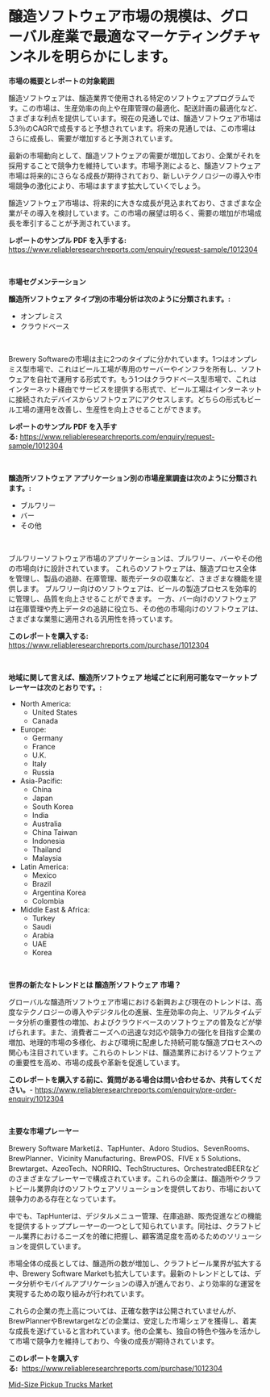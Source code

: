 <p><h1>醸造ソフトウェア市場の規模は、グローバル産業で最適なマーケティングチャンネルを明らかにします。</h1></p><p><strong>市場の概要とレポートの対象範囲</strong></p>
<p><p>醸造ソフトウェアは、醸造業界で使用される特定のソフトウェアプログラムです。この市場は、生産効率の向上や在庫管理の最適化、配送計画の最適化など、さまざまな利点を提供しています。現在の見通しでは、醸造ソフトウェア市場は5.3％のCAGRで成長すると予想されています。将来の見通しでは、この市場はさらに成長し、需要が増加すると予測されています。</p><p>最新の市場動向として、醸造ソフトウェアの需要が増加しており、企業がそれを採用することで競争力を維持しています。市場予測によると、醸造ソフトウェア市場は将来的にさらなる成長が期待されており、新しいテクノロジーの導入や市場競争の激化により、市場はますます拡大していくでしょう。</p><p>醸造ソフトウェア市場は、将来的に大きな成長が見込まれており、さまざまな企業がその導入を検討しています。この市場の展望は明るく、需要の増加が市場成長を牽引することが予測されています。</p></p>
<p><strong>レポートのサンプル PDF を入手する:</strong> <a href="https://www.reliableresearchreports.com/enquiry/request-sample/1012304">https://www.reliableresearchreports.com/enquiry/request-sample/1012304</a></p>
<p>&nbsp;</p>
<p><strong>市場セグメンテーション</strong></p>
<p><strong>醸造所ソフトウェア タイプ別の市場分析は次のように分類されます。:</strong></p>
<p><ul><li>オンプレミス</li><li>クラウドベース</li></ul></p>
<p>&nbsp;</p>
<p><p>Brewery Softwareの市場は主に2つのタイプに分かれています。1つはオンプレミス型市場で、これはビール工場が専用のサーバーやインフラを所有し、ソフトウェアを自社で運用する形式です。もう1つはクラウドベース型市場で、これはインターネット経由でサービスを提供する形式で、ビール工場はインターネットに接続されたデバイスからソフトウェアにアクセスします。どちらの形式もビール工場の運用を改善し、生産性を向上させることができます。</p></p>
<p><strong>レポートのサンプル PDF を入手する:</strong>&nbsp;<a href="https://www.reliableresearchreports.com/enquiry/request-sample/1012304">https://www.reliableresearchreports.com/enquiry/request-sample/1012304</a></p>
<p>&nbsp;</p>
<p><strong> 醸造所ソフトウェア アプリケーション別の市場産業調査は次のように分類されます。:</strong></p>
<p><ul><li>ブルワリー</li><li>バー</li><li>その他</li></ul></p>
<p>&nbsp;</p>
<p><p>ブルワリーソフトウェア市場のアプリケーションは、ブルワリー、バーやその他の市場向けに設計されています。 これらのソフトウェアは、醸造プロセス全体を管理し、製品の追跡、在庫管理、販売データの収集など、さまざまな機能を提供します。 ブルワリー向けのソフトウェアは、ビールの製造プロセスを効率的に管理し、品質を向上させることができます。 一方、バー向けのソフトウェアは在庫管理や売上データの追跡に役立ち、その他の市場向けのソフトウェアは、さまざまな業態に適用される汎用性を持っています。</p></p>
<p><strong>このレポートを購入する:</strong>&nbsp; <a href="https://www.reliableresearchreports.com/purchase/1012304">https://www.reliableresearchreports.com/purchase/1012304</a></p>
<p>&nbsp;</p>
<p><strong>地域に関して言えば、醸造所ソフトウェア 地域ごとに利用可能なマーケットプレーヤーは次のとおりです。:</strong></p>
<p><ul>
    <li>
        North America:
        <ul>
            <li>United States</li>
            <li>Canada</li>
        </ul>
    </li>
    <li>
        Europe:
        <ul>
            <li>Germany</li>
            <li>France</li>
            <li>U.K.</li>
            <li>Italy</li>
            <li>Russia</li>
        </ul>
    </li>
    <li>
        Asia-Pacific:
        <ul>
            <li>China</li>
            <li>Japan</li>
            <li>South Korea</li>
            <li>India</li>
            <li>Australia</li>
            <li>China Taiwan</li>
            <li>Indonesia</li>
            <li>Thailand</li>
            <li>Malaysia</li>
        </ul>
    </li>
    <li>
        Latin America:
        <ul>
            <li>Mexico</li>
            <li>Brazil</li>
            <li>Argentina Korea</li>
            <li>Colombia</li>
        </ul>
    </li>
    <li>
        Middle East & Africa:
        <ul>
            <li>Turkey</li>
            <li>Saudi</li>
            <li>Arabia</li>
            <li>UAE</li>
            <li>Korea</li>
        </ul>
    </li>
    </ul></p>
<p>&nbsp;</p>
<p><strong>世界の新たなトレンドとは 醸造所ソフトウェア 市場？</strong></p>
<p><p>グローバルな醸造所ソフトウェア市場における新興および現在のトレンドは、高度なテクノロジーの導入やデジタル化の進展、生産効率の向上、リアルタイムデータ分析の重要性の増加、およびクラウドベースのソフトウェアの普及などが挙げられます。また、消費者ニーズへの迅速な対応や競争力の強化を目指す企業の増加、地理的市場の多様化、および環境に配慮した持続可能な醸造プロセスへの関心も注目されています。これらのトレンドは、醸造業界におけるソフトウェアの重要性を高め、市場の成長や革新を促進しています。</p></p>
<p><strong>このレポートを購入する前に、質問がある場合は問い合わせるか、共有してください。</strong>- <a href="https://www.reliableresearchreports.com/enquiry/pre-order-enquiry/1012304">https://www.reliableresearchreports.com/enquiry/pre-order-enquiry/1012304</a></p>
<p>&nbsp;</p>
<p><strong>主要な市場プレーヤー</strong></p>
<p><p>Brewery Software Marketは、TapHunter、Adoro Studios、SevenRooms、BrewPlanner、Vicinity Manufacturing、BrewPOS、FIVE x 5 Solutions、Brewtarget、AzeoTech、NORRIQ、TechStructures、OrchestratedBEERなどのさまざまなプレーヤーで構成されています。これらの企業は、醸造所やクラフトビール業界向けのソフトウェアソリューションを提供しており、市場において競争力のある存在となっています。</p><p>中でも、TapHunterは、デジタルメニュー管理、在庫追跡、販売促進などの機能を提供するトッププレーヤーの一つとして知られています。同社は、クラフトビール業界におけるニーズを的確に把握し、顧客満足度を高めるためのソリューションを提供しています。</p><p>市場全体の成長としては、醸造所の数が増加し、クラフトビール業界が拡大する中、Brewery Software Marketも拡大しています。最新のトレンドとしては、データ分析やモバイルアプリケーションの導入が進んでおり、より効率的な運営を実現するための取り組みが行われています。</p><p>これらの企業の売上高については、正確な数字は公開されていませんが、BrewPlannerやBrewtargetなどの企業は、安定した市場シェアを獲得し、着実な成長を遂げていると言われています。他の企業も、独自の特色や強みを活かして市場で競争力を維持しており、今後の成長が期待されています。</p></p>
<p><strong>このレポートを購入する:</strong>&nbsp;&nbsp;<a href="https://www.reliableresearchreports.com/purchase/1012304">https://www.reliableresearchreports.com/purchase/1012304</a></p>
<p><p><a href="https://faithful-glue-af3.notion.site/Mid-Size-Pickup-Trucks-Market-Size-and-Examines-its-Market-Scope-with-a-Primary-Focus-on-Growth-Op-49013cac0fc44ec2a8267b8c9afff344">Mid-Size Pickup Trucks Market</a></p></p>